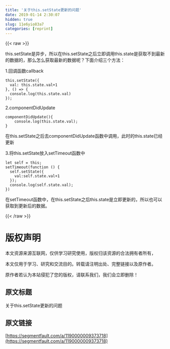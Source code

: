 ```yaml
---
title: '关于this.setState更新的问题' 
date: 2019-01-14 2:30:07
hidden: true
slug: 11e6yio83a7
categories: [reprint]
---
```


{{< raw >}}

                    
<p>this.setState是异步，所以在this.setState之后立即调用this.state是获取不到最新的数据的，那么怎么获取最新的数据呢？下面介绍三个方法：</p>
<p>1.回调函数callback</p>
<div class="widget-codetool" style="display:none;">
      <div class="widget-codetool--inner">
      <span class="selectCode code-tool" data-toggle="tooltip" data-placement="top" title="" data-original-title="全选"></span>
      <span type="button" class="copyCode code-tool" data-toggle="tooltip" data-placement="top" data-clipboard-text="this.setState({
  val: this.state.val+1
}, () => {
  console.log(this.state.val)
});" title="" data-original-title="复制"></span>
      <span type="button" class="saveToNote code-tool" data-toggle="tooltip" data-placement="top" title="" data-original-title="放进笔记"></span>
      </div>
      </div><pre class="hljs pf"><code>this.<span class="hljs-built_in">set</span>State({
  val: this.<span class="hljs-keyword">state</span>.val+<span class="hljs-number">1</span>
}, () =&gt; {
  console.<span class="hljs-keyword">log</span>(this.<span class="hljs-keyword">state</span>.val)
});</code></pre>
<p>2.componentDidUpdate</p>
<div class="widget-codetool" style="display:none;">
      <div class="widget-codetool--inner">
      <span class="selectCode code-tool" data-toggle="tooltip" data-placement="top" title="" data-original-title="全选"></span>
      <span type="button" class="copyCode code-tool" data-toggle="tooltip" data-placement="top" data-clipboard-text="componentDidUpdate(){
    console.log(this.state.val);
}" title="" data-original-title="复制"></span>
      <span type="button" class="saveToNote code-tool" data-toggle="tooltip" data-placement="top" title="" data-original-title="放进笔记"></span>
      </div>
      </div><pre class="hljs pf"><code>componentDidUpdate(){
    console.<span class="hljs-keyword">log</span>(this.<span class="hljs-keyword">state</span>.val);
}</code></pre>
<p>在this.setState之后去componentDidUpdate函数中调用，此时的this.state已经更新</p>
<p>3.将this.setState放入setTimeout函数中</p>
<div class="widget-codetool" style="display:none;">
      <div class="widget-codetool--inner">
      <span class="selectCode code-tool" data-toggle="tooltip" data-placement="top" title="" data-original-title="全选"></span>
      <span type="button" class="copyCode code-tool" data-toggle="tooltip" data-placement="top" data-clipboard-text="let self = this;
setTimeout(function () {
  self.setState({
    val:self.state.val+1
  });
  console.log(self.state.val);
})" title="" data-original-title="复制"></span>
      <span type="button" class="saveToNote code-tool" data-toggle="tooltip" data-placement="top" title="" data-original-title="放进笔记"></span>
      </div>
      </div><pre class="hljs pf"><code>let <span class="hljs-literal">self</span> = this;
<span class="hljs-built_in">set</span>Timeout(function () {
  <span class="hljs-literal">self</span>.<span class="hljs-built_in">set</span>State({
    val:<span class="hljs-literal">self</span>.<span class="hljs-keyword">state</span>.val+<span class="hljs-number">1</span>
  });
  console.<span class="hljs-keyword">log</span>(<span class="hljs-literal">self</span>.<span class="hljs-keyword">state</span>.val);
})</code></pre>
<p>在setTimeout函数中，在this.setState之后this.state是立即更新的，所以也可以获取到更新后的数据。</p>

                
{{< /raw >}}

# 版权声明
本文资源来源互联网，仅供学习研究使用，版权归该资源的合法拥有者所有，

本文仅用于学习、研究和交流目的。转载请注明出处、完整链接以及原作者。

原作者若认为本站侵犯了您的版权，请联系我们，我们会立即删除！

## 原文标题
关于this.setState更新的问题

## 原文链接
[https://segmentfault.com/a/1190000009373718](https://segmentfault.com/a/1190000009373718)

